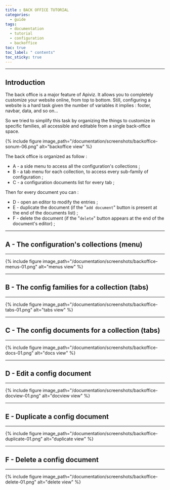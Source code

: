 ```yaml
---
title : BACK OFFICE TUTORIAL
categories:
  - guide
tags:
  - documentation
  - tutorial
  - configuration
  - backoffice
toc: true
toc_label: " contents"
toc_sticky: true
---
```



---------

## Introduction

The back office is a major feature of Apiviz. It allows you to completely customize your website online, from top to bottom. Still, configuring a website is a hard task given the number of variables it implies : footer, navbar, data, and so on...

So we tried to simplify this task by organizing the things to customize in specific families, all accessible and editable from a single back-office space.

{% include figure image_path="/documentation/screenshots/backoffice-sonum-06.png" alt="backoffice view" %}

The back office is organized as follow :

- A - a side menu to access all the configuration's collections ;
- B - a tab menu for each collection, to access every sub-family of configuration ;
- C - a configuration documents list for every tab ;

Then for every document you can :

- D - open an editor to modify the entries ;
- E - duplicate the document (if the "`add document`" button is present at the end of the documents list) ;
- F - delete the document (if the "`delete`" button appears at the end of the document's editor) ;

-----

## A - The configuration's collections (menu)

--------

{% include figure image_path="/documentation/screenshots/backoffice-menus-01.png" alt="menus view" %}

-----

## B - The config families for a collection (tabs)

--------

{% include figure image_path="/documentation/screenshots/backoffice-tabs-01.png" alt="tabs view" %}

-----

## C - The config documents for a collection (tabs)

--------

{% include figure image_path="/documentation/screenshots/backoffice-docs-01.png" alt="docs view" %}

-----

## D - Edit a config document

--------

{% include figure image_path="/documentation/screenshots/backoffice-docview-01.png" alt="docview view" %}

-----

## E - Duplicate a config document

--------

{% include figure image_path="/documentation/screenshots/backoffice-duplicate-01.png" alt="duplicate view" %}

-----

## F - Delete a config document

--------

{% include figure image_path="/documentation/screenshots/backoffice-delete-01.png" alt="delete view" %}
